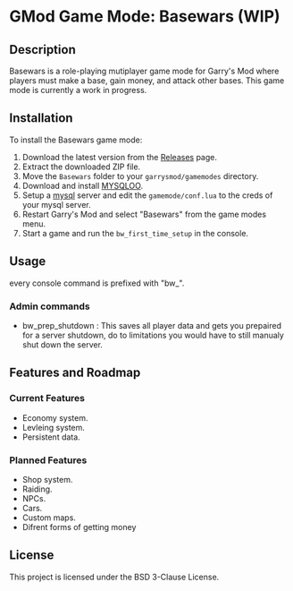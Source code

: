 # GMod Game Mode: Basewars (WIP)

## Description

Basewars is a role-playing mutiplayer game mode for Garry's Mod where players must make a base, gain money, and attack other bases. This game mode is currently a work in progress.

## Installation

To install the Basewars game mode:

1. Download the latest version from the [Releases](https://github.com/lukas-hines/basewars/releases) page.
2. Extract the downloaded ZIP file.
3. Move the `Basewars` folder to your `garrysmod/gamemodes` directory.
4. Download and install [MYSQLOO](https://github.com/FredyH/MySQLOO/).
5. Setup a [mysql](https://www.mysql.com/) server and edit the `gamemode/conf.lua` to the creds of your mysql server.
6. Restart Garry's Mod and select "Basewars" from the game modes menu.
7. Start a game and run the `bw_first_time_setup` in the console.


## Usage

every console command is prefixed with "bw_". 

### Admin commands
- bw_prep_shutdown : This saves all player data and gets you prepaired for a server shutdown, do to limitations you would have to still manualy shut down the server.


## Features and Roadmap

### Current Features

- Economy system.
- Levleing system.
- Persistent data.

### Planned Features

- Shop system.
- Raiding.
- NPCs.
- Cars.
- Custom maps.
- Difrent forms of getting money

## License

This project is licensed under the BSD 3-Clause License.

